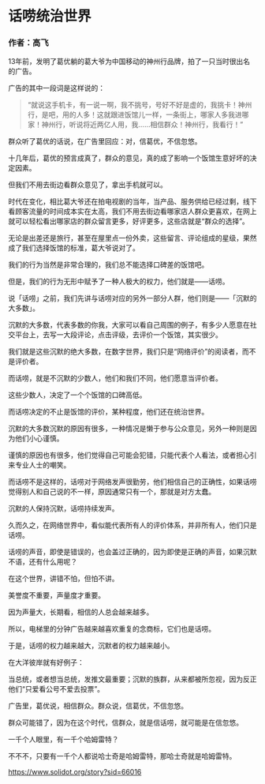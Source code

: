 # 话唠统治世界
### 作者：高飞

13年前，发明了葛优躺的葛大爷为中国移动的神州行品牌，拍了一只当时很出名的广告。

广告的其中一段词是这样说的：

> “就说这手机卡，有一说一啊，我不挑号，号好不好是虚的，我挑卡！神州行，是吧，用的人多！这就跟进饭馆儿一样，一条街上，哪家人多我进哪家！神州行，听说将近两亿人用，我……相信群众！神州行，我看行！”

群众听了葛优的话说，在广告里回应：对，信葛优，不信忽悠。

十几年后，葛优的预言成真了，群众的意见，真的成了影响一个饭馆生意好坏的决定因素。

但我们不用去街边看群众意见了，拿出手机就可以。

时代在变化，相比葛大爷还在拍电视剧的当年，当产品、服务供给已经过剩，线下看顾客流量的时间成本实在太高，我们不用去街边看哪家店人群众更喜欢，在网上就可以轻松看出哪家店的群众留言更多，好评更多，这些店就是“群众的选择”。

无论是出差还是旅行，甚至在屋里点一份外卖，这些留言、评论组成的星级，果然成了我们选择饭馆的标准，葛大爷说对了。

我们的行为当然是非常合理的，我们总不能选择口碑差的饭馆吧。

但是，我们的行为无形中赋予了一种人极大的权力，他们就是——话唠。

说「话唠」之前，我们先讲与话唠对应的另外一部分人群，他们则是——「沉默的大多数」。

沉默的大多数，代表多数的你我，大家可以看自己周围的例子，有多少人愿意在社交平台上，去写一大段评论，点击评级，去评价一个饭馆，其实很少。

我们就是这些沉默的绝大多数，在数字世界，我们只是“网络评价”的阅读者，而不是评价者。

而话唠，就是不沉默的少数人，他们和我们不同，他们愿意当评价者。

这些少数人，决定了一个个饭馆的口碑高低。

而话唠决定的不止是饭馆的评价，某种程度，他们还在统治世界。

沉默的大多数沉默的原因有很多，一种情况是懒于参与公众意见，另外一种则是因为他们小心谨慎。

谨慎的原因也有很多，他们觉得自己可能会犯错，只能代表个人看法，或者担心引来专业人士的嘲笑。

而话唠不是这样的，话唠对于网络发声很勤劳，他们相信自己的正确性，如果话唠觉得别人和自己说的不一样，原因通常只有一个，那就是对方太蠢。

沉默的人保持沉默，话唠持续发声。

久而久之，在网络世界中，看似能代表所有人的评价体系，并非所有人，他们只是话唠。

话唠的声音，即使是错误的，也会盖过正确的，因为即使是正确的声音，如果沉默不语，还有什么用呢？

在这个世界，讲错不怕，但怕不讲。

美誉度不重要，声量度才重要。

因为声量大，长期看，相信的人总会越来越多。

所以，电梯里的分钟广告越来越喜欢重复的念商标，它们也是话唠。

于是，话唠的权力越来越大，沉默者的权力越来越小。

在大洋彼岸就有好例子：

当总统，或者想当总统，发推文最重要；沉默的族群，从来都被所忽视，因为反正他们“只爱看公号不爱去投票”。

广告里，葛优说，相信群众。群众说，信葛优，不信忽悠。

群众可能错了，因为在这个时代，信群众，就是信话唠，就可能是在信忽悠。

一千个人眼里，有一千个哈姆雷特？

不不不，只要有一千个人都说哈士奇是哈姆雷特，那哈士奇就是哈姆雷特。

https://www.solidot.org/story?sid=66016
